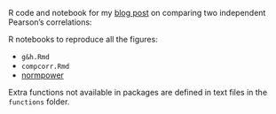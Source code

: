 R code and notebook for my [blog post][1] on comparing two independent Pearson’s correlations:

R notebooks to reproduce all the figures:
- `g&h.Rmd`
- `compcorr.Rmd`  
- [normpower](docs/normpower.md)

Extra functions not available in packages are defined in text files in the `functions` folder.

[1]:	https://garstats.wordpress.com/2019/06/17/compindcorr/
